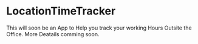 # LocationTimeTracker
This will soon be an App to Help you track your working Hours Outsite the Office. More Deatails comming soon.
